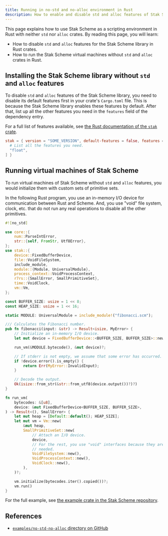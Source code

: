 ```yaml
---
title: Running in no-std and no-alloc environment in Rust
description: How to enable and disable std and alloc features of Stak Scheme for specific environments in Rust
---
```


This page explains how to use Stak Scheme as a scripting environment in Rust with neither `std` nor `alloc` crates. By reading this page, you will learn:

- How to disable `std` and `alloc` features for the Stak Scheme library in Rust crates.
- How to run the Stak Scheme virtual machines without `std` and `alloc` crates in Rust.

## Installing the Stak Scheme library without `std` and `alloc` features

To disable `std` and `alloc` features of the Stak Scheme library, you need to disable its default features first in your crate's `Cargo.toml` file. This is because the Stak Scheme library enables these features by default. After that, list up all the other features you need in the `features` field of the dependency entry.

For a full list of features available, see [the Rust documentation of the `stak` crate](https://docs.rs/stak).

```toml
stak = { version = "SOME_VERSION", default-features = false, features = [
  # List all the features you need.
  "float",
] }
```

## Running virtual machines of Stak Scheme

To run virtual machines of Stak Scheme without `std` and `alloc` features, you would initialize them with custom sets of primitive sets.

In the following Rust program, you use an in-memory I/O device for communication between Rust and Scheme. And, you use "void" file system, clock, etc. that do not run any real operations to disable all the other primitives.

```rust
#![no_std]

use core::{
    num::ParseIntError,
    str::{self, FromStr, Utf8Error},
};
use stak::{
    device::FixedBufferDevice,
    file::VoidFileSystem,
    include_module,
    module::{Module, UniversalModule},
    process_context::VoidProcessContext,
    r7rs::{SmallError, SmallPrimitiveSet},
    time::VoidClock,
    vm::Vm,
};

const BUFFER_SIZE: usize = 1 << 8;
const HEAP_SIZE: usize = 1 << 16;

static MODULE: UniversalModule = include_module!("fibonacci.scm");

/// Calculates the Fibonacci number.
pub fn fibonacci(input: &str) -> Result<isize, MyError> {
    // Initialize an in-memory I/O device.
    let mut device = FixedBufferDevice::<BUFFER_SIZE, BUFFER_SIZE>::new(input.as_bytes());

    run_vm(&MODULE.bytecode(), &mut device)?;

    // If stderr is not empty, we assume that some error has occurred.
    if !device.error().is_empty() {
        return Err(MyError::InvalidInput);
    }

    // Decode the output.
    Ok(isize::from_str(&str::from_utf8(device.output())?)?)
}

fn run_vm(
    bytecodes: &[u8],
    device: &mut FixedBufferDevice<BUFFER_SIZE, BUFFER_SIZE>,
) -> Result<(), SmallError> {
    let mut heap = [Default::default(); HEAP_SIZE];
    let mut vm = Vm::new(
        &mut heap,
        SmallPrimitiveSet::new(
            // Attach an I/O device.
            device,
            // For the rest, you use "void" interfaces because they are not
            // needed.
            VoidFileSystem::new(),
            VoidProcessContext::new(),
            VoidClock::new(),
        ),
    )?;

    vm.initialize(bytecodes.iter().copied())?;
    vm.run()
}
```

For the full example, see [the example crate in the Stak Scheme repository](https://github.com/raviqqe/stak/blob/main/examples/no-std-no-alloc).

## References

- [`examples/no-std-no-alloc` directory on GitHub](https://github.com/raviqqe/stak/tree/main/examples/no-std-no-alloc)
